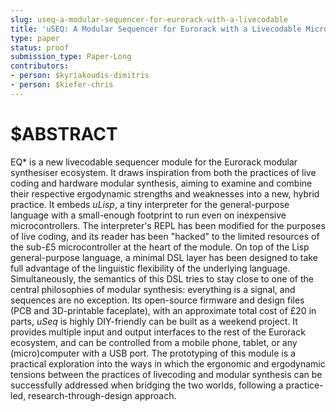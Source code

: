 ```yaml
---
slug: useq-a-modular-sequencer-for-eurorack-with-a-livecodable
title: 'uSEQ: A Modular Sequencer for Eurorack with a Livecodable Microcontroller'
type: paper
status: proof
submission_type: Paper-Long
contributors:
- person: $kyriakoudis-dimitris
- person: $kiefer-chris
---
```


# $ABSTRACT

EQ* is a new livecodable sequencer module for the Eurorack modular synthesiser ecosystem. It draws inspiration from both the practices of live coding and hardware modular synthesis, aiming to examine and combine their respective ergodynamic strengths and weaknesses into a new, hybrid practice. It embeds *uLisp*, a tiny interpreter for the general-purpose language with a small-enough footprint to run even on inexpensive microcontrollers. The interpreter's REPL has been modified for the purposes of live coding, and its reader has been "hacked" to the limited resources of the sub-£5 microcontroller at the heart of the module. On top of the Lisp general-purpose language, a minimal DSL layer has been designed to take full advantage of the linguistic flexibility of the underlying language. Simultaneously, the semantics of this DSL tries to stay close to one of the central philosophies of modular synthesis: everything is a signal, and sequences are no exception. Its open-source firmware and design files (PCB and 3D-printable faceplate), with an approximate total cost of £20 in parts, *uSeq* is highly DIY-friendly can be built as a weekend project. It provides multiple input and output interfaces to the rest of the Eurorack ecosystem, and can be controlled from a mobile phone, tablet, or any (micro)computer with a USB port. The prototyping of this module is a practical exploration into the ways in which the ergonomic and ergodynamic tensions between the practices of livecoding and modular synthesis can be successfully addressed when bridging the two worlds, following a practice-led, research-through-design approach.
